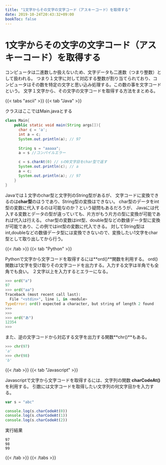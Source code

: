 ```yaml
---
title: "1文字からその文字の文字コード（アスキーコード）を取得する"
date: 2019-10-24T20:43:32+09:00
bookToc: false
---
```


# 1文字からその文字の文字コード（アスキーコード）を取得する

コンピュータは二進数しか扱えないため、文字データも二進数（つまり整数）として扱われる。
つまり１文字に対して対応する整数が割り当てられており、コンピュータはその数を特定の文字と思い込み処理する。この数の事を文字コードという。
文字１文字から、その文字の文字コードを取得する方法をまとめる。


{{< tabs "ascii" >}}
{{< tab "Java" >}}

クラスはここではMain.javaとする

```java
class Main{
    public static void main(String args[]){
      char c = 'a';
      int a = c;
      System.out.println(a); // 97
    
      String s = "aaaaa";
      a = s //コンパイルエラー

      c = s.charAt(0) // sの0文字目をchar型で返す 
      System.out.println(c); // a
      a = c;
      System.out.println(a); // 97
    }
}
```

Javaでは１文字のchar型と文字列のString型があるが、
文字コードに変換できるのは**char型**のほうであり、String型の変換はできない。
char型のデータをint型の変数に代入するのは可能なのか？という疑問もあるだろうが、
Javaには代入する変数とデータの型が違っていても、片方がもう片方の型に変換が可能であれば代入は行える。
char型の変数はint型、double型などの数値データ型に変換が可能であり、この例ではint型の変数に代入できる。
対してString型はint,doubleなどの数値データ型には変換できないので、変換したい1文字をchar型として取り出してから行う。

{{< /tab >}}
{{< tab "Python" >}}

Pythonで文字から文字コードを取得するには**ord()**関数を利用する。
ord()関数は1文字を受け取りその文字コードを出力する。入力する文字は半角でも全角でも良い。
２文字以上を入力するとエラーになる。

```python
>>> ord("a")
97
>>> ord("aa")
Traceback (most recent call last):
  File "<stdin>", line 1, in <module>
TypeError: ord() expected a character, but string of length 2 found
>>>
>>> 
>>> ord("あ") 
12354
>>>
```

また、逆の文字コードから対応する文字を出力する関数**chr()**もある。

```python
>>> chr(97)
'a'
>>> chr(98)
'b'
```

{{< /tab >}}
{{< tab "Javascript" >}}

Javascriptで文字から文字コードを取得するには、文字列の関数 **charCodeAt()** を利用する。
引数には文字コードを取得したい文字列の何文字目かを入力する。

```javascript
var s = "abc"

console.log(s.charCodeAt(0))
console.log(s.charCodeAt(1))
console.log(s.charCodeAt(2))
```

実行結果

```
97
98
99
```

{{< /tab >}}
{{< /tabs >}}

